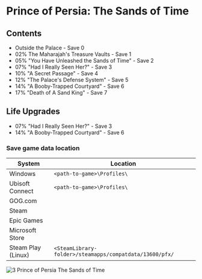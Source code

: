 # Prince of Persia: The Sands of Time

## Contents

 - Outside the Palace - Save 0
 - 02% The Maharajah's Treasure Vaults - Save 1
 - 05% "You Have Unleashed the Sands of Time" - Save 2
 - 07% "Had I Really Seen Her?" - Save 3
 - 10% "A Secret Passage" - Save 4
 - 12% "The Palace's Defense System" - Save 5
 - 14% "A Booby-Trapped Courtyard" - Save 6
 - 17% "Death of A Sand King" - Save 7

## Life Upgrades
 - 07% "Had I Really Seen Her?" - Save 3
 - 14% "A Booby-Trapped Courtyard" - Save 6

### Save game data location

| System | Location |
| ------ | ------ |
| Windows | ```<path-to-game>\Profiles\``` |
| Ubisoft Connect | ```<path-to-game>\Profiles\``` |
| GOG.com |  |
| Steam |  |
| Epic Games |  |
| Microsoft Store |  |
| Steam Play (Linux) | ```<SteamLibrary-folder>/steamapps/compatdata/13600/pfx/``` |


![3 Prince of Persia The Sands of Time](https://github.com/user-attachments/assets/b2c9bab3-9408-4f44-af16-d52d32e49fc8)